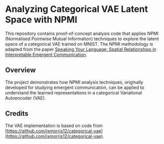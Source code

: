 # Analyzing Categorical VAE Latent Space with NPMI

This repository contains proof-of-concept analysis code that applies NPMI (Normalised Pointwise Mutual Information) techniques to explore the latent space of a categorical VAE trained on MNIST. The NPMI methodology is adapted from the paper [Speaking Your Language: Spatial Relationships in Interpretable Emergent Communication](https://openreview.net/forum?id=vIP8IWmZlN).

## Overview

The project demonstrates how NPMI analysis techniques, originally developed for studying emergent communication, can be applied to understand the learned representations in a categorical Variational Autoencoder (VAE).

## Credits

The VAE implementation is based on code from [https://github.com/jxmorris12/categorical-vae](https://github.com/jxmorris12/categorical-vae).
